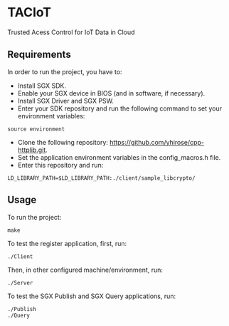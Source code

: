 # TACIoT
Trusted Acess Control for IoT Data in Cloud

## Requirements
In order to run the project, you have to:
* Install SGX SDK.
* Enable your SGX device in BIOS (and in software, if necessary).
* Install SGX Driver and SGX PSW.
* Enter your SDK repository and run the following command to set your environment variables:
```
source environment
```
* Clone the following repository: https://github.com/yhirose/cpp-httplib.git.
* Set the application environment variables in the config_macros.h file.
* Enter this repository and run:
```
LD_LIBRARY_PATH=$LD_LIBRARY_PATH:./client/sample_libcrypto/
```

## Usage
To run the project:
```
make
```
To test the register application, first, run:
```
./Client
```
Then, in other configured machine/environment, run:
```
./Server
```
To test the SGX Publish and SGX Query applications, run:
```
./Publish
./Query
```
